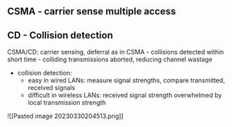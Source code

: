 ## CSMA - carrier sense multiple access
## CD - Collision detection


 CSMA/CD: carrier sensing, deferral as in CSMA
	  - collisions detected within short time 
	  - colliding transmissions aborted, reducing channel wastage
- collision detection:
	- easy in wired LANs: measure signal strengths, compare transmitted, received signals
	- difficult in wireless LANs: received signal strength overwhelmed by local transmission strength

![[Pasted image 20230330204513.png]]

